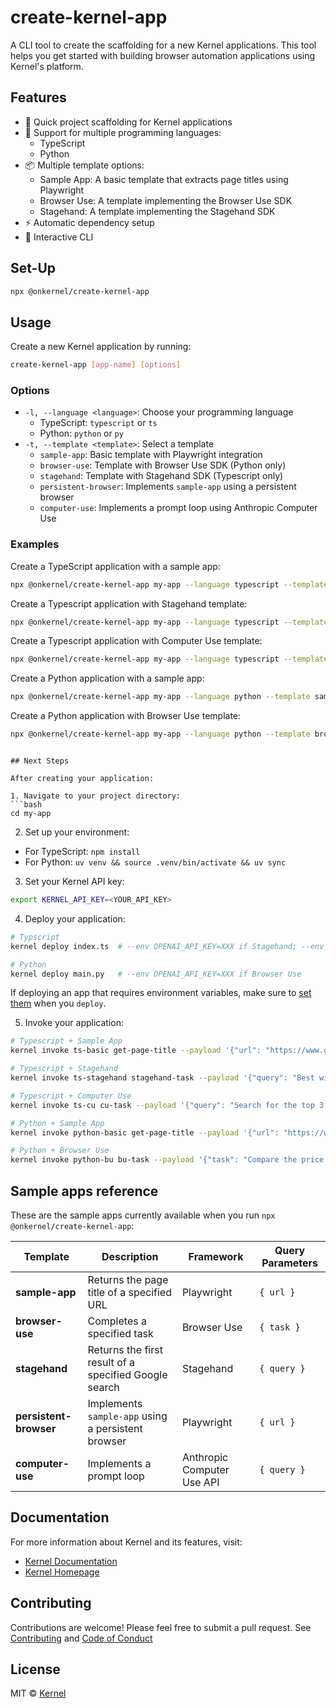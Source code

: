 # create-kernel-app

A CLI tool to create the scaffolding for a  new Kernel applications. This tool helps you get started with building browser automation applications using Kernel's platform.

## Features

- 🚀 Quick project scaffolding for Kernel applications
- 🔄 Support for multiple programming languages:
  - TypeScript
  - Python
- 📦 Multiple template options:
  - Sample App: A basic template that extracts page titles using Playwright
  - Browser Use: A template implementing the Browser Use SDK
  - Stagehand: A template implementing the Stagehand SDK
- ⚡️ Automatic dependency setup
- 🫶 Interactive CLI

## Set-Up

```bash
npx @onkernel/create-kernel-app
```

## Usage

Create a new Kernel application by running:

```bash
create-kernel-app [app-name] [options]
```

### Options

- `-l, --language <language>`: Choose your programming language
  - TypeScript: `typescript` or `ts`
  - Python: `python` or `py`
- `-t, --template <template>`: Select a template
  - `sample-app`: Basic template with Playwright integration
  - `browser-use`: Template with Browser Use SDK (Python only)
  - `stagehand`: Template with Stagehand SDK (Typescript only)
  - `persistent-browser`: Implements `sample-app` using a persistent browser 
  - `computer-use`: Implements a prompt loop using Anthropic Computer Use

### Examples

Create a TypeScript application with a sample app:
```bash
npx @onkernel/create-kernel-app my-app --language typescript --template sample-app
```

Create a Typescript application with Stagehand template:
```bash
npx @onkernel/create-kernel-app my-app --language typescript --template stagehand
```

Create a Typescript application with Computer Use template:
```bash
npx @onkernel/create-kernel-app my-app --language typescript --template computer-use
```

Create a Python application with a sample app:
```bash
npx @onkernel/create-kernel-app my-app --language python --template sample-app
```

Create a Python application with Browser Use template:
```bash
npx @onkernel/create-kernel-app my-app --language python --template browser-use
```
```

## Next Steps

After creating your application:

1. Navigate to your project directory:
```bash
cd my-app
```

2. Set up your environment:
- For TypeScript: `npm install`
- For Python: `uv venv && source .venv/bin/activate && uv sync`

3. Set your Kernel API key:
```bash
export KERNEL_API_KEY=<YOUR_API_KEY>
```

4. Deploy your application:
```bash
# Typscript
kernel deploy index.ts  # --env OPENAI_API_KEY=XXX if Stagehand; --env ANTHROPIC_API_KEY=XXX if Computer Use

# Python
kernel deploy main.py   # --env OPENAI_API_KEY=XXX if Browser Use
```

If deploying an app that requires environment variables, make sure to [set them](https://docs.onkernel.com/launch/deploy#environment-variables) when you `deploy`.

5. Invoke your application:
```bash
# Typescript + Sample App
kernel invoke ts-basic get-page-title --payload '{"url": "https://www.google.com"}'

# Typescript + Stagehand
kernel invoke ts-stagehand stagehand-task --payload '{"query": "Best wired earbuds"}'

# Typescript + Computer Use
kernel invoke ts-cu cu-task --payload '{"query": "Search for the top 3 restaurants in NYC according to Pete Wells"}'

# Python + Sample App
kernel invoke python-basic get-page-title --payload '{"url": "https://www.google.com"}'

# Python + Browser Use
kernel invoke python-bu bu-task --payload '{"task": "Compare the price of gpt-4o and DeepSeek-V3"}'
```

## Sample apps reference

These are the sample apps currently available when you run `npx @onkernel/create-kernel-app`:

| Template | Description | Framework | Query Parameters |
|----------|-------------|-----------|------------------|
| **sample-app** | Returns the page title of a specified URL | Playwright | `{ url }` |
| **browser-use** | Completes a specified task | Browser Use | `{ task }` |
| **stagehand** | Returns the first result of a specified Google search | Stagehand | `{ query }` |
| **persistent-browser** | Implements `sample-app` using a persistent browser | Playwright | `{ url }` |
| **computer-use** | Implements a prompt loop | Anthropic Computer Use API | `{ query }` |

## Documentation

For more information about Kernel and its features, visit:
- [Kernel Documentation](https://docs.onkernel.com/quickstart)
- [Kernel Homepage](https://onkernel.com)

## Contributing

Contributions are welcome! Please feel free to submit a pull request. See [Contributing](CONTRIBUTING.md) and [Code of Conduct](CODE_OF_CONDUCT.md)

## License

MIT © [Kernel](https://onkernel.com)

